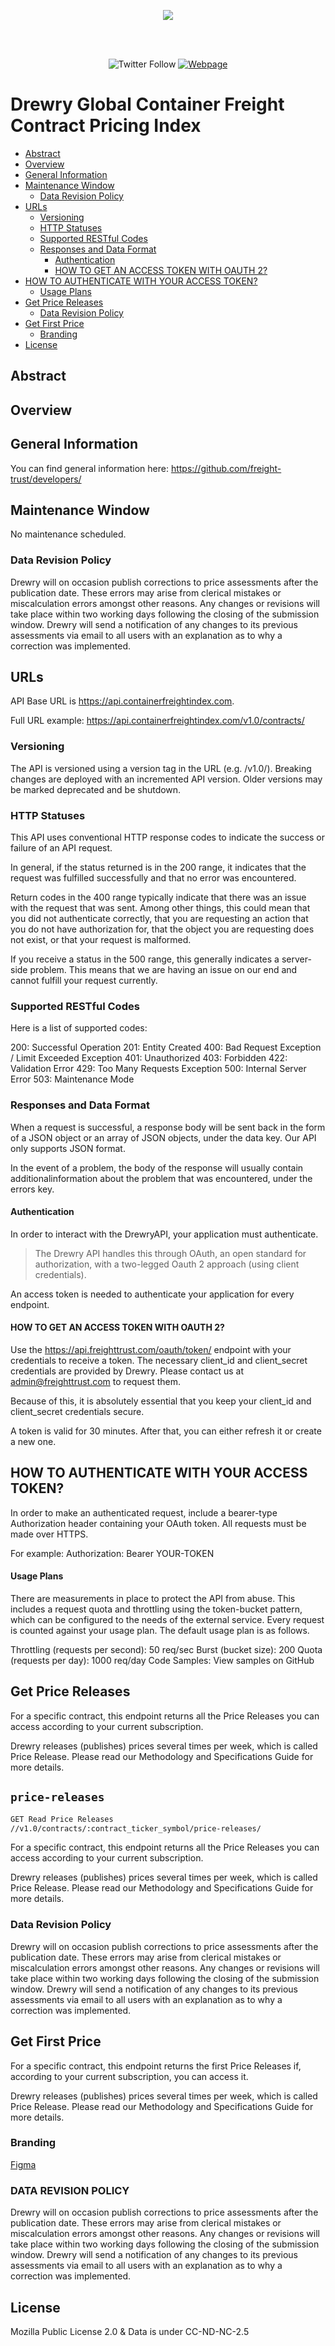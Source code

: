 

<!-- COPYRIGHT 2020 - DREWRY SHIPPING CONSULTANTS LTD ALL RIGHTS RESERVED
    -->
<!-- HEADER AREA DEFAULTS  -->
<!-- BANNER IMAGE -->
<p   align="center">

<img src="https://raw.githubusercontent.com/drewry-uk/openapi/master/assets/drewry-banner.png">
</p>
<br>
<br>
<!-- FREIGHT TRUST BANNER IMAGE -->
<!-- Badges Start -->
<p   align="center">
<img   alt="Twitter Follow"   src="https://img.shields.io/twitter/follow/drewry?label=%40FreightTrustNet&style=social">
 <a   href="https://t.me/freighttrust">
 <img   alt="Webpage"   src="https://img.shields.io/badge/telegram-%40fwebpage-blue">
 </a>
</p>
<!-- Badges End -->
<!-- HEADER AREA DEFAULTS END -->

# Drewry Global Container Freight Contract Pricing Index

- [Abstract](#abstract)
- [Overview](#overview)
- [General Information](#general-information)
- [Maintenance Window](#maintenance-window)
  * [Data Revision Policy](#data-revision-policy)
- [URLs](#urls)
  * [Versioning](#versioning)
  * [HTTP Statuses](#http-statuses)
  * [Supported RESTful Codes](#supported-restful-codes)
  * [Responses and Data Format](#responses-and-data-format)
    + [Authentication](#authentication)
    + [HOW TO GET AN ACCESS TOKEN WITH OAUTH 2?](#how-to-get-an-access-token-with-oauth-2-)
- [HOW TO AUTHENTICATE WITH YOUR ACCESS TOKEN?](#how-to-authenticate-with-your-access-token-)
    + [Usage Plans](#usage-plans)
- [Get Price Releases](#get-price-releases)
  * [Data Revision Policy](#data-revision-policy-1)
- [Get First Price](#get-first-price)
  * [Branding](#branding)
- [License](#license)

## Abstract

## Overview

## General Information
You can find general information here: https://github.com/freight-trust/developers/

## Maintenance Window
No maintenance scheduled.


### Data Revision Policy

Drewry will on occasion publish corrections to price assessments after the
publication date. These errors may arise from clerical mistakes or miscalculation
errors amongst other reasons. Any changes or revisions will take place
within two working days following the closing of the submission window. Drewry
will send a notification of any changes to its previous assessments via email to all
users with an explanation as to why a correction was implemented.


## URLs
API Base URL is https://api.containerfreightindex.com.

Full URL example: https://api.containerfreightindex.com/v1.0/contracts/

### Versioning
The API is versioned using a version tag in the URL (e.g. /v1.0/). Breaking changes are deployed with an incremented API version. Older versions may be marked deprecated and be shutdown.

### HTTP Statuses
This API uses conventional HTTP response codes to indicate the success or failure of an API request.

In general, if the status returned is in the 200 range, it indicates that the request was fulfilled successfully and that no error was encountered.

Return codes in the 400 range typically indicate that there was an issue with the request that was sent. Among other things, this could mean that you did not authenticate correctly, that you are requesting an action that you do not have authorization for, that the object you are requesting does not exist, or that your request is malformed.

If you receive a status in the 500 range, this generally indicates a server-side problem. This means that we are having an issue on our end and cannot fulfill your request currently.

### Supported RESTful Codes
Here is a list of supported codes:

200: Successful Operation
201: Entity Created
400: Bad Request Exception / Limit Exceeded Exception
401: Unauthorized
403: Forbidden
422: Validation Error
429: Too Many Requests Exception
500: Internal Server Error
503: Maintenance Mode

### Responses and Data Format
When a request is successful, a response body will be sent back in the form of a JSON object or an array of JSON objects, under the data key. Our API only supports JSON format.

In the event of a problem, the body of the response will usually contain additionalinformation about the problem that was encountered, under the errors key.

#### Authentication
In order to interact with the DrewryAPI, your application must authenticate.

> The Drewry API handles this through OAuth, an open standard for authorization, with a two-legged Oauth 2 approach (using client credentials).

An access token is needed to authenticate your application for every endpoint.

#### HOW TO GET AN ACCESS TOKEN WITH OAUTH 2?
Use the https://api.freighttrust.com/oauth/token/ endpoint with your credentials to receive a token. The necessary client_id and client_secret credentials are provided by Drewry. Please contact us at admin@freighttrust.com to request them.

Because of this, it is absolutely essential that you keep your client_id and client_secret credentials secure.

A token is valid for 30 minutes. After that, you can either refresh it or create a new one.

## HOW TO AUTHENTICATE WITH YOUR ACCESS TOKEN?
In order to make an authenticated request, include a bearer-type Authorization header containing your OAuth token. All requests must be made over HTTPS.

For example: Authorization: Bearer YOUR-TOKEN

#### Usage Plans
There are measurements in place to protect the API from abuse. This includes a request quota and throttling using the token-bucket pattern, which can be configured to the needs of the external service. Every request is counted against your usage plan. The default usage plan is as follows.

Throttling (requests per second): 50 req/sec
Burst (bucket size): 200
Quota (requests per day): 1000 req/day
Code Samples:
View samples on GitHub


## Get Price Releases

For a specific contract, this endpoint returns all the Price Releases you can
access according to your current subscription.

 Drewry releases (publishes) prices several times per week, which is called
Price Release. Please read our Methodology and Specifications Guide for more details.


## `price-releases`

```bash
GET Read Price Releases 
//v1.0/contracts/:contract_ticker_symbol/price-releases/
```

For a specific contract, this endpoint returns all the Price Releases you can access according to your current subscription.

Drewry releases (publishes) prices several times per week, which is called Price Release. Please read our Methodology and Specifications Guide for more details.

### Data Revision Policy

Drewry will on occasion publish corrections to price assessments after the
publication date. These errors may arise from clerical mistakes or miscalculation
errors amongst other reasons. Any changes or revisions will take place
within two working days following the closing of the submission window. Drewry
will send a notification of any changes to its previous assessments via email to all
users with an explanation as to why a correction was implemented.

## Get First Price

For a specific contract, this endpoint returns the first Price Releases if, according to your current subscription, you can access it.

Drewry releases (publishes) prices several times per week, which is called Price Release. Please read our Methodology and Specifications Guide for more details.



### Branding 

[Figma](https://www.figma.com/file/gntTyNDyu8q5eAI5WOvbGX/Untitled?node-id=21%3A3)

### DATA REVISION POLICY
Drewry will on occasion publish corrections to price assessments after the publication date. These errors may arise from clerical mistakes or miscalculation errors amongst other reasons. Any changes or revisions will take place within two working days following the closing of the submission window. Drewry will send a notification of any changes to its previous assessments via email to all users with an explanation as to why a correction was implemented.

## License 

Mozilla Public License 2.0 & Data is under CC-ND-NC-2.5
